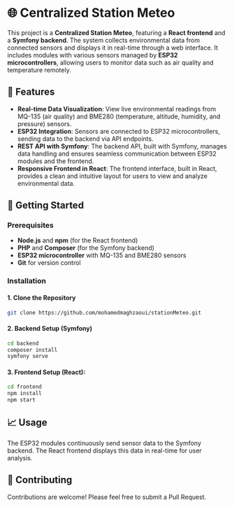 # 🌐 Centralized Station Meteo

This project is a **Centralized  Station Meteo**, featuring a **React frontend** and a **Symfony backend**. The system collects environmental data from connected sensors and displays it in real-time through a web interface. It includes modules with various sensors managed by **ESP32 microcontrollers**, allowing users to monitor data such as air quality and temperature remotely.

## 🌟 Features
- **Real-time Data Visualization**: View live environmental readings from MQ-135 (air quality) and BME280 (temperature, altitude, humidity, and pressure) sensors.
- **ESP32 Integration**: Sensors are connected to ESP32 microcontrollers, sending data to the backend via API endpoints.
- **REST API with Symfony**: The backend API, built with Symfony, manages data handling and ensures seamless communication between ESP32 modules and the frontend.
- **Responsive Frontend in React**: The frontend interface, built in React, provides a clean and intuitive layout for users to view and analyze environmental data.

## 🚀 Getting Started

### Prerequisites
- **Node.js** and **npm** (for the React frontend)
- **PHP** and **Composer** (for the Symfony backend)
- **ESP32 microcontroller** with MQ-135 and BME280 sensors
- **Git** for version control

### Installation

#### 1. Clone the Repository
```bash
git clone https://github.com/mohamedmaghzaoui/stationMeteo.git
```
#### 2. Backend Setup (Symfony)
```bash
cd backend
composer install
symfony serve
```
#### 3. Frontend Setup (React):
```bash
cd frontend
npm install
npm start

```
## 📈 Usage
The ESP32 modules continuously send sensor data to the Symfony backend.
The React frontend displays this data in real-time for user analysis.

## 🤝 Contributing
Contributions are welcome! Please feel free to submit a Pull Request.